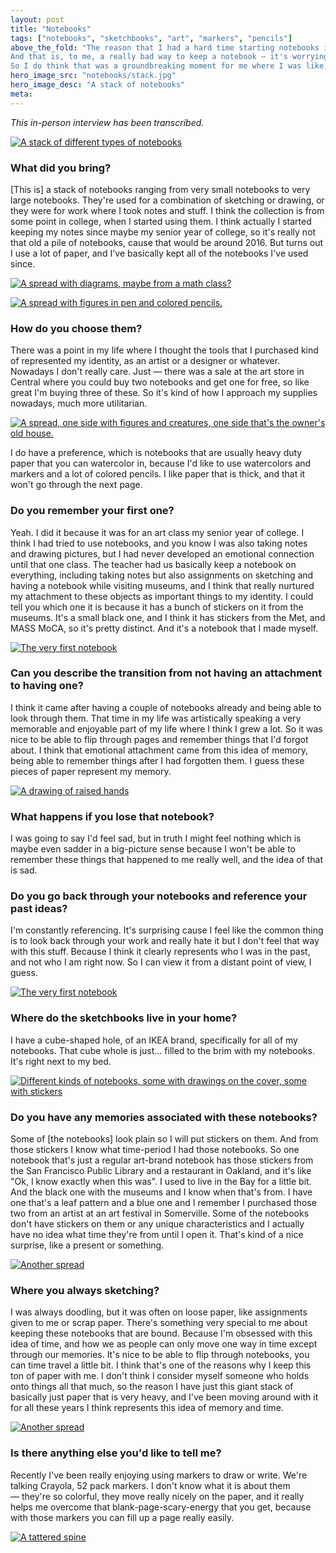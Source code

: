 ```yaml
---
layout: post
title: "Notebooks"
tags: ["notebooks", "sketchbooks", "art", "markers", "pencils"]
above_the_fold: "The reason that I had a hard time starting notebooks in the beginning was — that was my first exposure to them, as a performance.
And that is, to me, a really bad way to keep a notebook — it's worrying about what other people are going to think about each page you make.
So I do think that was a groundbreaking moment for me where I was like, these pages are not for anybody except myself. "
hero_image_src: "notebooks/stack.jpg"
hero_image_desc: "A stack of notebooks"
meta: 
---
```

_This in-person interview has been transcribed._

[![A stack of different types of notebooks](/assets/img/notebooks/stack2.jpg)](/assets/img/notebooks/stack2.jpg)

### What did you bring?
[This is] a stack of notebooks ranging from very small notebooks to very large notebooks. 
They're used for a combination of sketching or drawing, or they were for work where I took notes and stuff. 
I think the collection is from some point in college, when I started using them. I think actually I started keeping
my notes since maybe my senior year of college, so it's really not that old a pile of notebooks, cause that
would be around 2016. But turns out I use a lot of paper, and I've basically kept all of the notebooks I've used since.

[![A spread with diagrams, maybe from a math class?](/assets/img/notebooks/spread4.jpg)](/assets/img/notebooks/spread4.jpg)

[![A spread with figures in pen and colored pencils.](/assets/img/notebooks/spread2.jpg)](/assets/img/notebooks/spread2.jpg)

### How do you choose them?
There was a point in my life where I thought the tools that I purchased kind of represented my identity, as an artist or
a designer or whatever. Nowadays I don't really care. Just — there was a sale at the art store in Central where you 
could buy two notebooks and get one for free, so like great I'm buying three of these. So it's kind of how I approach
my supplies nowadays, much more utilitarian.

[![A spread, one side with figures and creatures, one side that's the owner's old house.](/assets/img/notebooks/creatures-house.jpg)](/assets/img/notebooks/creatures-house.jpg)


I do have a preference, which is notebooks that are usually heavy duty paper that you can watercolor in, because 
I'd like to use watercolors and markers and a lot of colored pencils. I like paper that is thick, and that it won't go through 
the next page. 

### Do you remember your first one?
Yeah. I did it because it was for an art class my senior year of college. I think I had tried to use notebooks, and you know
I was also taking notes and drawing pictures, but I had never developed an emotional connection until that one
class. The teacher had us basically keep a notebook on everything, including taking notes but also assignments on sketching
and having a notebook while visiting museums, and I think that really nurtured my attachment to these objects as important
things to my identity. I could tell you which one it is because it has a bunch of stickers on it from the museums.
It's a small black one, and I think it has stickers from the Met, and MASS MoCA, so it's pretty distinct. And it's a notebook that 
I made myself.

[![The very first notebook](/assets/img/notebooks/first-notebook.jpg)](/assets/img/notebooks/first-notebook.jpg)

### Can you describe the transition from not having an attachment to having one?
I think it came after having a couple of notebooks already and being able to look through them. That time in my life
was artistically speaking a very memorable and enjoyable part of my life where I think I grew a lot. So it 
was nice to be able to flip through pages and remember things that I'd forgot about. I think that emotional attachment came from 
this idea of memory, being able to remember things after I had forgotten them. I guess these pieces of paper represent my memory.

[![A drawing of raised hands](/assets/img/notebooks/hands.jpg)](/assets/img/notebooks/hands.jpg)

### What happens if you lose that notebook?
I was going to say I'd feel sad, but in truth I might feel nothing which is maybe even sadder in a big-picture sense because 
I won't be able to remember these things that happened to me really well, and the idea of that is sad. 

### Do you go back through your notebooks and reference your past ideas?
I'm constantly referencing. It's surprising cause I feel like the common thing is to look back through your work and really hate it
but I don't feel that way with this stuff. Because I think it clearly represents who I was in the past, and not who I am right now.
So I can view it from a distant point of view, I guess.

[![The very first notebook](/assets/img/notebooks/spread.jpg)](/assets/img/notebooks/spread.jpg)

### Where do the sketchbooks live in your home?
I have a cube-shaped hole, of an IKEA brand, specifically for all of my notebooks. That cube whole is just... filled to the brim with my notebooks.
It's right next to my bed.

[![Different kinds of notebooks, some with drawings on the cover, some with stickers](/assets/img/notebooks/notebooks.jpg)](/assets/img/notebooks/notebooks.jpg)

### Do you have any memories associated with these notebooks? 
Some of [the notebooks] look plain so I will put stickers on them. And from those stickers I know what time-period I had those notebooks. 
So one notebook that's just a regular art-brand notebook has those stickers from the San Francisco
Public Library and a restaurant in Oakland, and it's like "Ok, I know exactly when this was". I used to live in the Bay for a little bit.
And the black one with the museums and I know when that's from. I have one that's a leaf pattern and a blue one and I remember I purchased
those two from an artist at an art festival in Somerville. 
Some of the notebooks don't have stickers on them or any unique characteristics and I actually have no idea what time they're from until I open it. 
That's kind of a nice surprise, like a present or something. 

[![Another spread](/assets/img/notebooks/spread3.jpg)](/assets/img/notebooks/spread3.jpg)

### Where you always sketching?
I was always doodling, but it was often on loose paper, like assignments given to me or scrap paper. There's something very special to me about
keeping these notebooks that are bound. Because I'm obsessed with this idea of time, and how we as people can only move one way in time 
except through our memories. It's nice to be able to flip through notebooks, you can time travel a little bit. I think that's one 
of the reasons why I keep this ton of paper with me. I don't think I consider myself someone who holds onto things all that much,
so the reason I have just this giant stack of basically just paper that is very heavy, and I've been moving around with it for all these years I think represents
this idea of memory and time. 

[![Another spread](/assets/img/notebooks/detail.jpg)](/assets/img/notebooks/detail.jpg)

### Is there anything else you'd like to tell me?
Recently I've been really enjoying using markers to draw or write. We're talking Crayola, 52 pack markers. I don't know what it is 
about them — they're so colorful, they move really nicely on the paper, and it really helps me overcome that blank-page-scary-energy that
you get, because with those markers you can fill up a page really easily. 

[![A tattered spine](/assets/img/notebooks/tattered-notebook.jpg)](/assets/img/notebooks/tattered-notebook.jpg)
